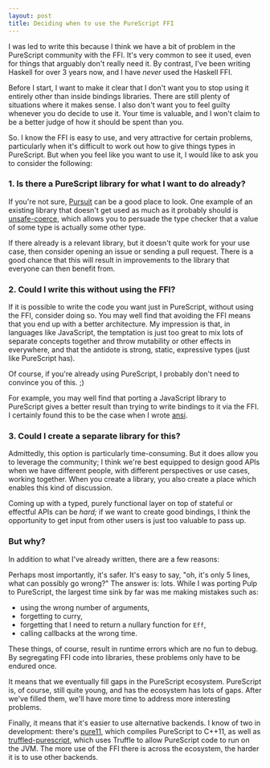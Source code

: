 ```yaml
---
layout: post
title: Deciding when to use the PureScript FFI
---
```


I was led to write this because I think we have a bit of problem in the
PureScript community with the FFI. It's very common to see it used, even for
things that arguably don't really need it. By contrast, I've been writing
Haskell for over 3 years now, and I have *never* used the Haskell FFI.

Before I start, I want to make it clear that I don't want you to stop using it
entirely other than inside bindings libraries. There are still plenty of
situations where it makes sense. I also don't want you to feel guilty whenever
you do decide to use it. Your time is valuable, and I won't claim to be a
better judge of how it should be spent than you.

So. I know the FFI is easy to use, and very attractive for certain problems,
particularly when it's difficult to work out how to give things types in
PureScript. But when you feel like you want to use it, I would like to ask you
to consider the following:

### 1. Is there a PureScript library for what I want to do already?

If you're not sure, [Pursuit](http://pursuit.purescript.org) can be a good
place to look. One example of an existing library that doesn't get used as much
as it probably should is
[unsafe-coerce](http://pursuit.purescript.org/packages/purescript-unsafe-coerce),
which allows you to persuade the type checker that a value of some type is
actually some other type.

If there already is a relevant library, but it doesn't quite work for your use
case, then consider opening an issue or sending a pull request. There is a good
chance that this will result in improvements to the library that everyone can
then benefit from.

### 2. Could I write this without using the FFI?

If it is possible to write the code you want just in PureScript, without using
the FFI, consider doing so. You may well find that avoiding the FFI means that
you end up with a better architecture. My impression is that, in languages like
JavaScript, the temptation is just too great to mix lots of separate concepts
together and throw mutability or other effects in everywhere, and that the
antidote is strong, static, expressive types (just like PureScript has).

Of course, if you're already using PureScript, I probably don't need to
convince you of this. ;)

For example, you may well find that porting a JavaScript library to PureScript
gives a better result than trying to write bindings to it via the FFI. I
certainly found this to be the case when I wrote
[ansi](http://pursuit.purescript.org/packages/purescript-ansi).

### 3. Could I create a separate library for this?

Admittedly, this option is particularly time-consuming. But it does allow you
to leverage the community; I think we're best equipped to design good APIs when
we have different people, with different perspectives or use cases, working
together. When you create a library, you also create a place which enables this
kind of discussion.

Coming up with a typed, purely functional layer on top of stateful or effectful
APIs can be *hard;* if we want to create good bindings, I think the opportunity
to get input from other users is just too valuable to pass up.

### But why?

In addition to what I've already written, there are a few reasons:

Perhaps most importantly, it's safer. It's easy to say, "oh, it's only 5 lines,
what can possibly go wrong?" The answer is: lots. While I was porting Pulp to
PureScript, the largest time sink by far was me making mistakes such as:

* using the wrong number of arguments,
* forgetting to curry,
* forgetting that I need to return a nullary function for `Eff`,
* calling callbacks at the wrong time.

These things, of course, result in runtime errors which are no fun to debug. By
segregating FFI code into libraries, these problems only have to be endured
once.

It means that we eventually fill gaps in the PureScript ecosystem. PureScript
is, of course, still quite young, and has the ecosystem has lots of gaps. After
we've filled them, we'll have more time to address more interesting problems.

Finally, it means that it's easier to use alternative backends. I know of two
in development: there's [pure11](https://github.com/pure11/pure11), which
compiles PureScript to C++11, as well as
[truffled-purescript](https://github.com/slamdata/truffled-purescript), which
uses Truffle to allow PureScript code to run on the JVM. The more use of the
FFI there is across the ecosystem, the harder it is to use other backends.
